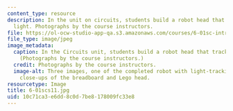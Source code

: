 ```yaml
---
content_type: resource
description: In the unit on circuits, students build a robot head that tracks the
  light. Photographs by the course instructors.
file: https://ol-ocw-studio-app-qa.s3.amazonaws.com/courses/6-01sc-introduction-to-electrical-engineering-and-computer-science-i-spring-2011/10c71ca3e6dd8c0d7be8178009fc33e8_6-01scs11.jpg
file_type: image/jpeg
image_metadata:
  caption: In the Circuits unit, students build a robot head that tracks the light.
    (Photographs by the course instructors.)
  credit: Photographs by the course instructors.
  image-alt: Three images, one of the completed robot with light-tracking head, and
    close-ups of the breadboard and Lego head.
resourcetype: Image
title: 6-01scs11.jpg
uid: 10c71ca3-e6dd-8c0d-7be8-178009fc33e8
---
```

